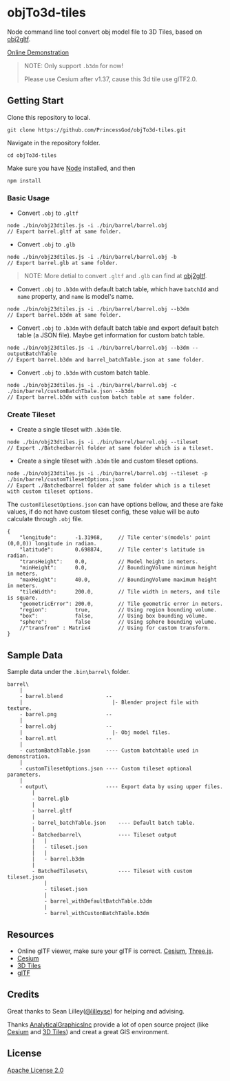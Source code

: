 # objTo3d-tiles
Node command line tool convert obj model file to 3D Tiles, based on [obj2gltf](https://github.com/AnalyticalGraphicsInc/obj2gltf).

[Online Demonstration](https://princessgod.github.io/plc/batchedTileset.html)

>NOTE: Only support `.b3dm` for now!
>
>Please use Cesium after v1.37, cause this 3d tile use glTF2.0.

## Getting Start
Clone this repository to local.

```
git clone https://github.com/PrincessGod/objTo3d-tiles.git
```

Navigate in the repository folder.

```
cd objTo3d-tiles
```

Make sure you have [Node](https://nodejs.org/en/) installed, and then

```
npm install
```

### Basic Usage

* Convert `.obj` to `.gltf`

```
node ./bin/obj23dtiles.js -i ./bin/barrel/barrel.obj
// Export barrel.gltf at same folder.
```

* Convert `.obj` to `.glb`

```
node ./bin/obj23dtiles.js -i ./bin/barrel/barrel.obj -b  
// Export barrel.glb at same folder.
```

>NOTE: More detial to convert `.gltf` and `.glb` can find at [obj2gltf](https://github.com/AnalyticalGraphicsInc/obj2gltf).

* Convert `.obj` to `.b3dm` with default batch table, which have `batchId` and `name` property, and `name` is model's name.

```
node ./bin/obj23dtiles.js -i ./bin/barrel/barrel.obj --b3dm
// Export barrel.b3dm at same folder.
```

* Convert `.obj` to `.b3dm` with default batch table and export default batch table (a JSON file). Maybe get information for custom batch table.

```
node ./bin/obj23dtiles.js -i ./bin/barrel/barrel.obj --b3dm --outputBatchTable
// Export barrel.b3dm and barrel_batchTable.json at same folder.
```

* Convert `.obj` to `.b3dm` with custom batch table.

```
node ./bin/obj23dtiles.js -i ./bin/barrel/barrel.obj -c ./bin/barrel/customBatchTbale.json --b3dm
// Export barrel.b3dm with custom batch table at same folder.
```

### Create Tileset

* Create a single tileset with `.b3dm` tile.

```
node ./bin/obj23dtiles.js -i ./bin/barrel/barrel.obj --tileset
// Export ./Batchedbarrel folder at same folder which is a tileset.
```

* Create a single tileset with `.b3dm` tile and custom tileset options.

```
node ./bin/obj23dtiles.js -i ./bin/barrel/barrel.obj --tileset -p ./bin/barrel/customTilesetOptions.json
// Export ./Batchedbarrel folder at same folder which is a tileset with custom tileset options.
```

The `customTilesetOptions.json` can have options bellow, and these are fake values, if do not have custom tileset config, these value will be auto calculate through `.obj` file.

```
{
    "longitude":      -1.31968,     // Tile center's(models' point (0,0,0)) longitude in radian.
    "latitude":       0.698874,     // Tile center's latitude in radian.
    "transHeight":    0.0,          // Model height in meters.
    "minHeight":      0.0,          // BoundingVolume minimum height in meters.
    "maxHeight":      40.0,         // BoundingVolume maximum height in meters.
    "tileWidth":      200.0,        // Tile width in meters, and tile is square.
    "geometricError": 200.0,        // Tile geometric error in meters.
    "region":         true,         // Using region bounding volume.
    "box":            false,        // Using box bounding volume.
    "sphere":         false         // Using sphere bounding volume.
    //"transfrom" : Matrix4         // Using for custom transform.
}
```

## Sample Data
Sample data under the `.bin\barrel\` folder. 

```
barrel\
    |
    - barrel.blend              --
    |                             |- Blender project file with texture.
    - barrel.png                --
    |
    - barrel.obj                --
    |                             |- Obj model files.
    - barrel.mtl                --
    |
    - customBatchTable.json     ---- Custom batchtable used in demonstration.
    |
    - customTilesetOptions.json ---- Custom tileset optional parameters.
    |
    - output\                   ---- Export data by using upper files.
        |
        - barrel.glb
        |
        - barrel.gltf
        |
        - barrel_batchTable.json    ---- Default batch table.
        |
        - Batchedbarrel\            ---- Tileset output
        |   |
        |   - tileset.json
        |   |
        |   - barrel.b3dm
        |
        - BatchedTilesets\          ---- Tileset with custom tileset.json
            |
            - tileset.json
            |
            - barrel_withDefaultBatchTable.b3dm
            |
            - barrel_withCustonBatchTable.b3dm
```

## Resources
* Online glTF viewer, make sure your glTF is correct. [Cesium](https://www.virtualgis.io/gltfviewer/), [Three.js](https://gltf-viewer.donmccurdy.com/).
* [Cesium](https://github.com/AnalyticalGraphicsInc/cesium)
* [3D Tiles](https://github.com/AnalyticalGraphicsInc/3d-tiles)
* [glTF](https://github.com/KhronosGroup/glTF)

## Credits
Great thanks to Sean Lilley([@lilleyse](https://github.com/lilleyse)) for helping and advising.

Thanks [AnalyticalGraphicsInc](https://github.com/AnalyticalGraphicsInc) provide a lot of open source project (like [Cesium](https://github.com/AnalyticalGraphicsInc/cesium) and [3D Tiles](https://github.com/AnalyticalGraphicsInc/3d-tiles)) and creat a great GIS environment.

## License
[Apache License 2.0](https://github.com/PrincessGod/objTo3d-tiles/blob/master/LICENSE)
